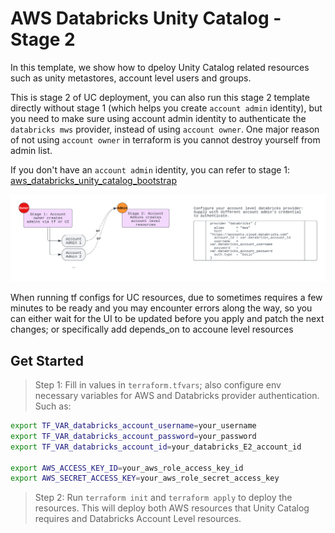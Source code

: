 AWS Databricks Unity Catalog - Stage 2
=========================

In this template, we show how to dpeloy Unity Catalog related resources such as unity metastores, account level users and groups.

This is stage 2 of UC deployment, you can also run this stage 2 template directly without stage 1 (which helps you create `account admin` identity), but you need to make sure using account admin identity to authenticate the `databricks mws` provider, instead of using `account owner`. One major reason of not using `account owner` in terraform is you cannot destroy yourself from admin list.

If you don't have an `account admin` identity, you can refer to stage 1: 
[aws_databricks_unity_catalog_bootstrap](https://github.com/hwang-db/tf_aws_deployment/tree/main/aws_databricks_unity_catalog_bootstrap)

![alt text](https://raw.githubusercontent.com/databricks/terraform-databricks-examples/main/examples/aws-databricks-uc/images/uc-tf-onboarding.png?raw=true)

When running tf configs for UC resources, due to sometimes requires a few minutes to be ready and you may encounter errors along the way, so you can either wait for the UI to be updated before you apply and patch the next changes; or specifically add depends_on to accoune level resources

## Get Started

> Step 1: Fill in values in `terraform.tfvars`; also configure env necessary variables for AWS and Databricks provider authentication. Such as:


```bash
export TF_VAR_databricks_account_username=your_username
export TF_VAR_databricks_account_password=your_password
export TF_VAR_databricks_account_id=your_databricks_E2_account_id

export AWS_ACCESS_KEY_ID=your_aws_role_access_key_id
export AWS_SECRET_ACCESS_KEY=your_aws_role_secret_access_key
``` 

> Step 2: Run `terraform init` and `terraform apply` to deploy the resources. This will deploy both AWS resources that Unity Catalog requires and Databricks Account Level resources.